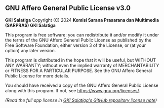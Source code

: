 ## GNU Affero General Public License v3.0

**GKI Salatiga**
Copyright (C) 2024 **Komisi Sarana Prasarana dan Multimedia (SARPRAS) GKI Salatiga**

This program is free software: you can redistribute it and/or modify it under the terms of the GNU Affero General Public License as published by the Free Software Foundation, either version 3 of the License, or (at your option) any later version.

This program is distributed in the hope that it will be useful, but WITHOUT ANY WARRANTY; without even the implied warranty of MERCHANTABILITY or FITNESS FOR A PARTICULAR PURPOSE. See the GNU Affero General Public License for more details.

You should have received a copy of the GNU Affero General Public License along with this program. If not, see <https://www.gnu.org/licenses/>.

_(Read the full app license in [GKI Salatiga's GitHub repository license note](https://github.com/gkisalatiga/gkisalatiga-foss/blob/main/LICENSE))_
